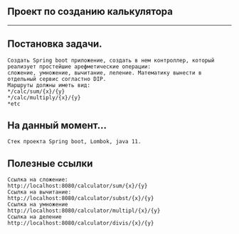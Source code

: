 ## Проект по созданию калькулятора
_____________________________________________________________
## Постановка задачи.

	Создать Spring boot приложение, создать в нем контроллер, который реализует простейшие арефметические операции:
	сложение, умножение, вычитание, леление. Математику вынести в отдельный сервис согластно DIP.
	Маршруты должны иметь вид:
	*/calc/sum/{x}/{y}
	*/calc/multiply/{x}/{y}
	*etc
	
	
## На данный момент...	
	Стек проекта Spring boot, Lombok, java 11. 
	
## Полезные ссылки
	Ссылка на сложение:
	http://localhost:8080/calculator/sum/{x}/{y} 
	Ссылка на вычитание:
	http://localhost:8080/calculator/subst/{x}/{y}
	Ссылка на умножение
	http://localhost:8080/calculator/multipl/{x}/{y}
	Ссылка на деление
	http://localhost:8080/calculator/divis/{x}/{y}